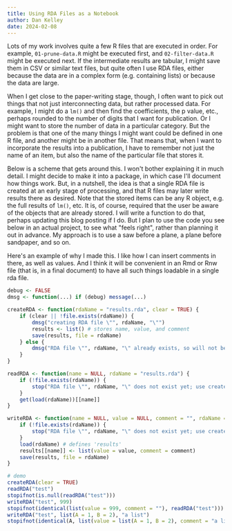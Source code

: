```yaml
---
title: Using RDA Files as a Notebook
author: Dan Kelley
date: 2024-02-08
---
```


Lots of my work involves quite a few R files that are executed in order.  For
example, `01-prune-data.R` might be executed first, and `02-filter-data.R`
might be executed next.  If the intermediate results are tabular, I might save
them in CSV or similar text files, but quite often I use RDA files, either
because the data are in a complex form (e.g. containing lists) or because the
data are large.

When I get close to the paper-writing stage, though, I often want to pick out
things that not just interconnecting data, but rather processed data. For
example, I might do a `lm()` and then find the coefficients, the p value,
etc., perhaps rounded to the number of digits that I want for publication.  Or
I might want to store the number of data in a particular category.  But the
problem is that one of the many things I might want could be defined in one R
file, and another might be in another file. That means that, when I want to
incorporate the results into a publication, I have to remember not just the name
of an item, but also the name of the particular file that stores it.

Below is a scheme that gets around this.  I won't bother explaining it in much
detail.  I might decide to make it into a package, in which case I'll document
how things work.  But, in a nutshell, the idea is that a single RDA file is
created at an early stage of processing, and that R files may later write
results there as desired.  Note that the stored items can be any R object, e.g.
the full results of `lm()`, etc.  It is, of course, required that the user be
aware of the objects that are already stored.  I will write a function to do
that, perhaps updating this blog posting if I do.  But I plan to use the code
you see below in an actual project, to see what "feels right", rather than
planning it out in advance.  My approach is to use a saw before a plane, a
plane before sandpaper, and so on.

Here's an example of why I made this. I like how I can insert comments in
there, as well as values.  And I think it will be convenient in an Rmd or Rnw
file (that is, in a final document) to have all such things loadable in a
single rda file.


```R
debug <- FALSE
dmsg <- function(...) if (debug) message(...)

createRDA <- function(rdaName = "results.rda", clear = TRUE) {
    if (clear || !file.exists(rdaName)) {
        dmsg("creating RDA file \"", rdaName, "\"")
        results <- list() # stores name, value, and comment
        save(results, file = rdaName)
    } else {
        dmsg("RDA file \"", rdaName, "\" already exists, so will not be recreated")
    }
}

readRDA <- function(name = NULL, rdaName = "results.rda") {
    if (!file.exists(rdaName)) {
        stop("RDA file \"", rdaName, "\" does not exist yet; use createRDA()")
    }
    get(load(rdaName))[[name]]
}

writeRDA <- function(name = NULL, value = NULL, comment = "", rdaName = "results.rda") {
    if (!file.exists(rdaName)) {
        stop("RDA file \"", rdaName, "\" does not exist yet; use createRDA()")
    }
    load(rdaName) # defines 'results'
    results[[name]] <- list(value = value, comment = comment)
    save(results, file = rdaName)
}

# demo
createRDA(clear = TRUE)
readRDA("test")
stopifnot(is.null(readRDA("test")))
writeRDA("test", 999)
stopifnot(identical(list(value = 999, comment = ""), readRDA("test")))
writeRDA("test", list(A = 1, B = 2), "a list")
stopifnot(identical(A, list(value = list(A = 1, B = 2), comment = "a list")))
```
